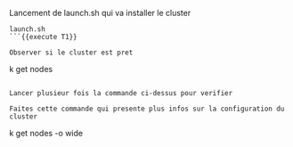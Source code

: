 Lancement de launch.sh qui va installer le cluster

```
launch.sh
```{{execute T1}}

Observer si le cluster est pret
```
k get nodes
```{{execute T1}}

Lancer plusieur fois la commande ci-dessus pour verifier  

Faites cette commande qui presente plus infos sur la configuration du 
cluster 
```
k get nodes -o wide
```{{execute T1}}
